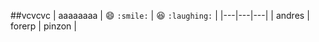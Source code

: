 ##vcvcvc
| aaaaaaaa | :smile: `:smile:` | :laughing: `:laughing:` |
|---|---|---|
| andres | forerp | pinzon |
